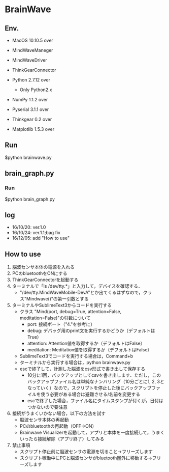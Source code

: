 # BrainWave

## Env.
* MacOS 10.10.5 over
* MindWaveManeger
* MindWaveDriver
* ThinkGearConnector

* Python 2.7.12 over
	* Only Python2.x
* NumPy 1.1.2 over
* Pyserial 3.1.1 over
* Thinkgear 0.2 over
* Matplotlib 1.5.3 over

## Run
$python brainwave.py

## brain_graph.py
### Run
$python brain_graph.py

## log
* 16/10/20: ver.1.0
* 16/10/24: ver.1.1;bag fix
* 16/12/05: add "How to use"

## How to use
1. 脳波センサ本体の電源を入れる
2. PCのbluetoothをONにする
3. ThinkGearConnectorを起動する
4. ターミナルで「ls /dev/tty.*」と入力して，デバイスを確認する．  
	* "/dev/tty.MindWaveMobile-DevA"とか出てくるはずなので，クラス"Mindwave()"の第一引数とする
5. ターミナルやSublimeText3からコードを実行する  
	* クラス "Mind(port, debug=True, attention=False, meditation=False)"の引数について
		* port: 接続ポート（"4."を参考に）
		* debug: デバッグ用のprint文を実行するかどうか（デフォルトはTrue）
		* attention: Attention値を取得するか（デフォルトはFalse）
		* meditation: Meditation値を取得するか（デフォルトはFalse）
	* SublimeText3でコードを実行する場合は，Command+b
	* ターミナルから実行する場合は，python brainwave.py
	* escで終了して，計測した脳波をcsv形式で書き出して保存する 
		* 10分に1回，バックアップとしてcsvを書き出します．ただし，このバックアップファイル名は単純なナンバリング（10分ごとに1, 2, 3となっていく）なので，スクリプトを停止した後にバックアップファイルを使う必要がある場合は避難させる/名前を変更する 
		* escで終了した場合，ファイル名にタイムスタンプが付くが，日付はつかないので要注意
6. 接続がうまくいかない場合，以下の方法を試す  
	* 脳波センサ本体の再起動  
	* PCのbluetoothの再起動（OFF→ON）  
	* Brainwave Visualizerを起動して，アプリと本体を一度接続して，うまくいったら接続解除（アプリ終了）してみる  
7. 禁止事項
	* スクリプト停止前に脳波センサの電源を切ること→フリーズします
	* スクリプト稼働中にPCと脳波センサがbluetooth圏外に移動する→フリーズします